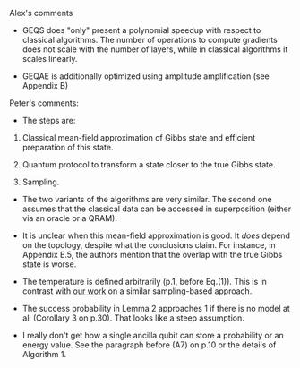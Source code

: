 Alex's comments

- GEQS does "only" present a polynomial speedup with respect to classical algorithms. The number of operations to compute gradients does not scale with the number of layers, while in classical algorithms it scales linearly.

- GEQAE is additionally optimized using amplitude amplification (see Appendix B)

Peter's comments:

- The steps are:

1. Classical mean-field approximation of Gibbs state and efficient preparation of this state.

2. Quantum protocol to transform a state closer to the true Gibbs state.

3. Sampling.

- The two variants of the algorithms are very similar. The second one assumes that the classical data can be accessed in superposition (either via an oracle or a QRAM).

- It is unclear when this mean-field approximation is good. It *does* depend on the topology, despite what the conclusions claim. For instance, in Appendix E.5, the authors mention that the overlap with the true Gibbs state is worse.

- The temperature is defined arbitrarily (p.1, before Eq.(1)). This is in contrast with [our work](https://arxiv.org/abs/1611.08104) on a similar sampling-based approach.

- The success probability in Lemma 2 approaches 1 if there is no model at all (Corollary 3 on p.30). That looks like a steep assumption.

- I really don't get how a single ancilla qubit can store a probability or an energy value. See the paragraph before (A7) on p.10 or the details of Algorithm 1.
